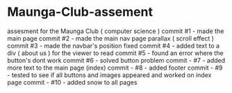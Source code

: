 # Maunga-Club-assement
assesment for the Maunga Club ( computer science )
commit #1 - made the main page
commit #2 - made the main nav page parallax ( scroll effect )
commit #3 - made the navbar's position fixed
commit #4 - added text to a div ( about us ) for the viewer to read 
commit #5 - found an error where the button's dont work
commit #6 - solved button problem
commit - #7 - added more text to the main page (index)
commit - #8 - added footer
commit - #9 - tested to see if all buttons and images appeared and worked on index page
commit - #10 - added snow to all pages
